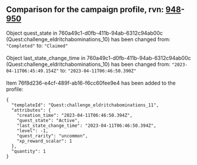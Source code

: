 ## Comparison for the campaign profile, rvn: [948](https://github.com/PRO100KatYT/FortniteProfileRevisions/tree/main/profiles/campaign/948%20campaign.json)-[950](https://github.com/PRO100KatYT/FortniteProfileRevisions/tree/main/profiles/campaign/950%20campaign.json)

Object quest_state in 760a49c1-d0fb-411b-94ab-6312c94ab00c (Quest:challenge_eldritchabominations_10) has been changed from: `"Completed"` to: `"Claimed"`
<br><br>
Object last_state_change_time in 760a49c1-d0fb-411b-94ab-6312c94ab00c (Quest:challenge_eldritchabominations_10) has been changed from: `"2023-04-11T06:45:49.154Z"` to: `"2023-04-11T06:46:50.390Z"`
<br><br>
Item 76f8d236-e4cf-489f-ab16-f6cc60fee9e4 has been added to the profile:

```
{
  "templateId": "Quest:challenge_eldritchabominations_11",
  "attributes": {
    "creation_time": "2023-04-11T06:46:50.394Z",
    "quest_state": "Active",
    "last_state_change_time": "2023-04-11T06:46:50.394Z",
    "level": -1,
    "quest_rarity": "uncommon",
    "xp_reward_scalar": 1
  },
  "quantity": 1
}
```

<br><br>
